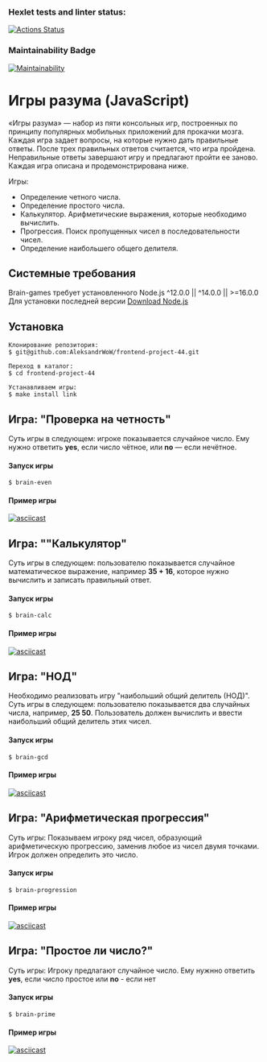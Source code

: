 ### Hexlet tests and linter status:

[![Actions Status](https://github.com/AleksandrWoW/frontend-project-44/actions/workflows/hexlet-check.yml/badge.svg)](https://github.com/AleksandrWoW/frontend-project-44/actions)

### Maintainability Badge

[![Maintainability](https://api.codeclimate.com/v1/badges/5f895dd611ea2f4b58ca/maintainability)](https://codeclimate.com/github/AleksandrWoW/frontend-project-44/maintainability)

# Игры разума (JavaScript)

«Игры разума» — набор из пяти консольных игр, построенных по принципу популярных мобильных приложений для прокачки мозга. Каждая игра задает вопросы, на которые нужно дать правильные ответы. После трех правильных ответов считается, что игра пройдена. Неправильные ответы завершают игру и предлагают пройти ее заново. Каждая игра описана и продемонстрирована ниже.

Игры:

- Определение четного числа.
- Определение простого числа.
- Калькулятор. Арифметические выражения, которые необходимо вычислить.
- Прогрессия. Поиск пропущенных чисел в последовательности чисел.
- Определение наибольшего общего делителя.

## Системные требования

Brain-games требует установленного Node.js ^12.0.0 || ^14.0.0 || >=16.0.0
Для установки последней версии [Download Node.js](https://nodejs.org/en/download)

## Установка

```
Клонирование репозитория:
$ git@github.com:AleksandrWoW/frontend-project-44.git

Переход в каталог: 
$ cd frontend-project-44

Устанавливаем игры:
$ make install link
```

## Игра: "Проверка на четность"

Суть игры в следующем: игрокe показывается случайное число. Ему нужно ответить **yes**, если число чётное, или **no** — если нечётное.

#### Запуск игры

```
$ brain-even
```

#### Пример игры

[![asciicast](https://asciinema.org/a/9t5qVsvhZz4FUAS52OT3s0Bxd.svg)](https://asciinema.org/a/9t5qVsvhZz4FUAS52OT3s0Bxd)

## Игра: ""Калькулятор"

Суть игры в следующем: пользователю показывается случайное математическое выражение, например **35 + 16**, которое нужно вычислить и записать правильный ответ.

#### Запуск игры

```
$ brain-calc
```

#### Пример игры

[![asciicast](https://asciinema.org/a/hJlYCw8wcr0bC7a8aF1NjWoYD.svg)](https://asciinema.org/a/hJlYCw8wcr0bC7a8aF1NjWoYD)

## Игра: "НОД"

Необходимо реализовать игру "наибольший общий делитель (НОД)". Суть игры в следующем: пользователю показывается два случайных числа, например, **25 50**. Пользователь должен вычислить и ввести наибольший общий делитель этих чисел.

#### Запуск игры

```
$ brain-gcd
```

#### Пример игры

[![asciicast](https://asciinema.org/a/eJouskNe3WSkZfRoj2pqvKkv9.svg)](https://asciinema.org/a/eJouskNe3WSkZfRoj2pqvKkv9)

## Игра: "Арифметическая прогрессия"

Суть игры: Показываем игроку ряд чисел, образующий арифметическую прогрессию, заменив любое из чисел двумя точками. Игрок должен определить это число.

#### Запуск игры

```
$ brain-progression
```

#### Пример игры

[![asciicast](https://asciinema.org/a/nwljEnNr8QWFuAkZLFN2p5Udj.svg)](https://asciinema.org/a/nwljEnNr8QWFuAkZLFN2p5Udj)

## Игра: "Простое ли число?"

Суть игры: Игроку предлагают случайное число. Ему нужнно ответить **yes**, если число простое или **no** - если нет

#### Запуск игры

```
$ brain-prime
```

#### Пример игры

[![asciicast](https://asciinema.org/a/S9w2iyh80QSbfKhMPxpBFwD2B.svg)](https://asciinema.org/a/S9w2iyh80QSbfKhMPxpBFwD2B)
